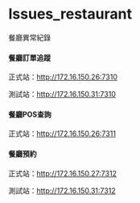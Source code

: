 # Issues_restaurant
餐廳異常紀錄




#### 餐廳訂單追蹤
正式站：http://172.16.150.26:7310

測試站：http://172.16.150.31:7310

#### 餐廳POS查詢
正式站：http://172.16.150.26:7311

#### 餐廳預約
正式站：http://172.16.150.27:7312

測試站：http://172.16.150.31:7312
